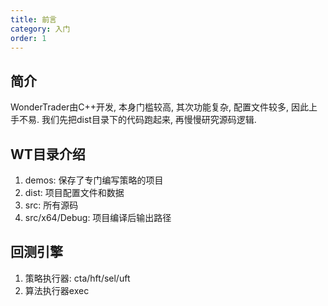 ```yaml
---
title: 前言
category: 入门
order: 1
---
```


## 简介
WonderTrader由C++开发, 本身门槛较高, 其次功能复杂, 配置文件较多, 因此上手不易. 我们先把dist目录下的代码跑起来, 再慢慢研究源码逻辑.

## WT目录介绍
1. demos: 保存了专门编写策略的项目
2. dist: 项目配置文件和数据
3. src: 所有源码
4. src/x64/Debug: 项目编译后输出路径

## 回测引擎
1. 策略执行器: cta/hft/sel/uft
2. 算法执行器exec